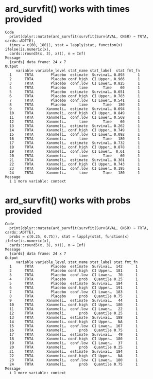 # ard_survfit() works with times provided

    Code
      print(dplyr::mutate(ard_survfit(survfit(Surv(AVAL, CNSR) ~ TRTA, cards::ADTTE),
      times = c(60, 180)), stat = lapply(stat, function(x) ifelse(is.numeric(x),
      cards::round5(x, 3), x))), n = Inf)
    Message
      {cards} data frame: 24 x 7
    Output
         variable variable_level stat_name stat_label  stat fmt_fn
      1      TRTA        Placebo  estimate  Survival… 0.893      1
      2      TRTA        Placebo conf.high  CI Upper… 0.966      1
      3      TRTA        Placebo  conf.low  CI Lower… 0.825      1
      4      TRTA        Placebo      time       Time    60      1
      5      TRTA        Placebo  estimate  Survival… 0.651      1
      6      TRTA        Placebo conf.high  CI Upper… 0.783      1
      7      TRTA        Placebo  conf.low  CI Lower… 0.541      1
      8      TRTA        Placebo      time       Time   180      1
      9      TRTA      Xanomeli…  estimate  Survival… 0.694      1
      10     TRTA      Xanomeli… conf.high  CI Upper… 0.849      1
      11     TRTA      Xanomeli…  conf.low  CI Lower… 0.568      1
      12     TRTA      Xanomeli…      time       Time    60      1
      13     TRTA      Xanomeli…  estimate  Survival… 0.262      1
      14     TRTA      Xanomeli… conf.high  CI Upper… 0.749      1
      15     TRTA      Xanomeli…  conf.low  CI Lower… 0.092      1
      16     TRTA      Xanomeli…      time       Time   180      1
      17     TRTA      Xanomeli…  estimate  Survival… 0.732      1
      18     TRTA      Xanomeli… conf.high  CI Upper… 0.878      1
      19     TRTA      Xanomeli…  conf.low  CI Lower…  0.61      1
      20     TRTA      Xanomeli…      time       Time    60      1
      21     TRTA      Xanomeli…  estimate  Survival… 0.381      1
      22     TRTA      Xanomeli… conf.high  CI Upper… 0.743      1
      23     TRTA      Xanomeli…  conf.low  CI Lower… 0.195      1
      24     TRTA      Xanomeli…      time       Time   180      1
    Message
      i 1 more variable: context

# ard_survfit() works with probs provided

    Code
      print(dplyr::mutate(ard_survfit(survfit(Surv(AVAL, CNSR) ~ TRTA, cards::ADTTE),
      probs = c(0.25, 0.75)), stat = lapply(stat, function(x) ifelse(is.numeric(x),
      cards::round5(x, 3), x))), n = Inf)
    Message
      {cards} data frame: 24 x 7
    Output
         variable variable_level stat_name stat_label stat fmt_fn
      1      TRTA        Placebo  estimate  Survival…  142      1
      2      TRTA        Placebo conf.high  CI Upper…  181      1
      3      TRTA        Placebo  conf.low  CI Lower…   70      1
      4      TRTA        Placebo      prob   Quantile 0.25      1
      5      TRTA        Placebo  estimate  Survival…  184      1
      6      TRTA        Placebo conf.high  CI Upper…  191      1
      7      TRTA        Placebo  conf.low  CI Lower…  183      1
      8      TRTA        Placebo      prob   Quantile 0.75      1
      9      TRTA      Xanomeli…  estimate  Survival…   44      1
      10     TRTA      Xanomeli… conf.high  CI Upper…  180      1
      11     TRTA      Xanomeli…  conf.low  CI Lower…   22      1
      12     TRTA      Xanomeli…      prob   Quantile 0.25      1
      13     TRTA      Xanomeli…  estimate  Survival…  188      1
      14     TRTA      Xanomeli… conf.high  CI Upper…   NA      1
      15     TRTA      Xanomeli…  conf.low  CI Lower…  167      1
      16     TRTA      Xanomeli…      prob   Quantile 0.75      1
      17     TRTA      Xanomeli…  estimate  Survival…   49      1
      18     TRTA      Xanomeli… conf.high  CI Upper…  180      1
      19     TRTA      Xanomeli…  conf.low  CI Lower…   37      1
      20     TRTA      Xanomeli…      prob   Quantile 0.25      1
      21     TRTA      Xanomeli…  estimate  Survival…  184      1
      22     TRTA      Xanomeli… conf.high  CI Upper…   NA      1
      23     TRTA      Xanomeli…  conf.low  CI Lower…  180      1
      24     TRTA      Xanomeli…      prob   Quantile 0.75      1
    Message
      i 1 more variable: context

